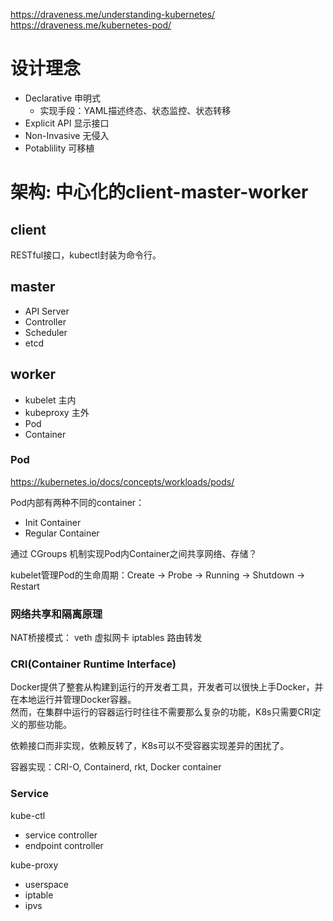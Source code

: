https://draveness.me/understanding-kubernetes/
https://draveness.me/kubernetes-pod/

# 设计理念
- Declarative 申明式
    - 实现手段：YAML描述终态、状态监控、状态转移
- Explicit API 显示接口
- Non-Invasive 无侵入
- Potablility 可移植



# 架构: 中心化的client-master-worker

## client
RESTful接口，kubectl封装为命令行。

## master
- API Server
- Controller
- Scheduler
- etcd

## worker
- kubelet 主内
- kubeproxy 主外
- Pod
- Container

### Pod
https://kubernetes.io/docs/concepts/workloads/pods/

Pod内部有两种不同的container：
- Init Container  
- Regular Container 

通过 CGroups 机制实现Pod内Container之间共享网络、存储？


kubelet管理Pod的生命周期：Create -> Probe -> Running -> Shutdown -> Restart

### 网络共享和隔离原理

NAT桥接模式：
veth 虚拟网卡
iptables 路由转发


### CRI(Container Runtime Interface)
Docker提供了整套从构建到运行的开发者工具，开发者可以很快上手Docker，并在本地运行并管理Docker容器。   
然而，在集群中运行的容器运行时往往不需要那么复杂的功能，K8s只需要CRI定义的那些功能。


依赖接口而非实现，依赖反转了，K8s可以不受容器实现差异的困扰了。

容器实现：CRI-O, Containerd, rkt, Docker container


### Service


kube-ctl
- service controller
- endpoint controller


kube-proxy 
- userspace
- iptable
- ipvs





